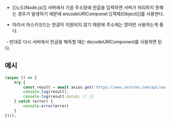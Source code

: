 - [[노드(Node.js)]] 서버에서 가끔 주소창에 한글을 입력하면 서버가 처리하지 못해는 경우가 발생하기 때문에 encodeURIComponet [[객체(Object)]]를 사용한다.

- 따라서 아스키코드는 한글이 지원되지 않기 때문에 주소에는 영어만 사용하는게 좋다.

 - 반대로 다시 서버에서 한글을 해독할 때는 decodeURIComponent를 사용하면 된다.


## 예시

```js
(async () => {
	try {
		const result = await axios.get(`https://www.zerocho.com/api/search/${encodeURIComponent('노드')}`);
		console.log(result);
		console.log(result.data); // {}
	} catch (error) {
		console.error(error)
	}
})();
```